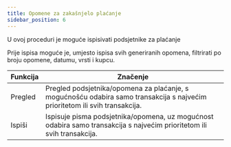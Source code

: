 ```yaml
---
title: Opomene za zakašnjelo plaćanje
sidebar_position: 6
---
```


U ovoj proceduri je moguće ispisivati podsjetnike za plaćanje

Prije ispisa moguće je, umjesto ispisa svih generiranih opomena, filtrirati po broju opomene, datumu, vrsti i kupcu.


| Funkcija | Značenje |
| --- | --- |
| Pregled | Pregled podsjetnika/opomena za plaćanje, s mogućnošću odabira samo transakcija s najvećim prioritetom ili svih transakcija. |
| Ispiši | Ispisuje pisma podsjetnika/opomena, uz mogućnost odabira samo transakcija s najvećim prioritetom ili svih transakcija. |






